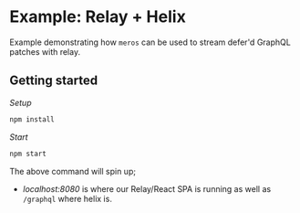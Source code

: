 # Example: Relay + Helix

Example demonstrating how `meros` can be used to stream defer'd GraphQL patches with relay.

## Getting started

_Setup_

```sh
npm install
```

_Start_

```sh
npm start
```

The above command will spin up;

- _localhost:8080_ is where our Relay/React SPA is running as well as `/graphql` where helix is.
